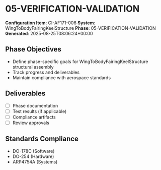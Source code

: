 # 05-VERIFICATION-VALIDATION

**Configuration Item**: CI-AF171-006
**System**: WingToBodyFairingKeelStructure
**Phase**: 05-VERIFICATION-VALIDATION
**Generated**: 2025-08-25T08:06:24+00:00

## Phase Objectives
- Define phase-specific goals for WingToBodyFairingKeelStructure structural assembly
- Track progress and deliverables
- Maintain compliance with aerospace standards

## Deliverables
- [ ] Phase documentation
- [ ] Test results (if applicable)
- [ ] Compliance artifacts
- [ ] Review approvals

## Standards Compliance
- DO-178C (Software)
- DO-254 (Hardware)
- ARP4754A (Systems)

